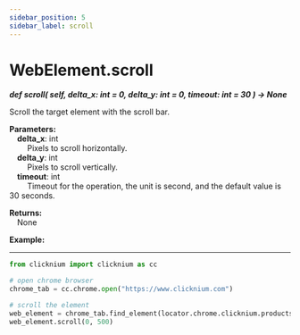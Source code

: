 ```yaml
---
sidebar_position: 5
sidebar_label: scroll
---
```

# WebElement.scroll

***def scroll(
        self,
        delta_x: int = 0,
        delta_y: int = 0,
        timeout: int = 30
    ) -> None***  

Scroll the target element with the scroll bar.

**Parameters:**  
    &emsp;**delta_x**: int   
        &emsp;&emsp; Pixels to scroll horizontally.  
    &emsp;**delta_y**: int   
        &emsp;&emsp; Pixels to scroll vertically.  
    &emsp;**timeout**: int  
        &emsp;&emsp; Timeout for the operation, the unit is second, and the default value is 30 seconds.

**Returns:**  
    &emsp;None

**Example:**
***
```python
from clicknium import clicknium as cc

# open chrome browser
chrome_tab = cc.chrome.open("https://www.clicknium.com")

# scroll the element
web_element = chrome_tab.find_element(locator.chrome.clicknium.products_panel)
web_element.scroll(0, 500)
```
